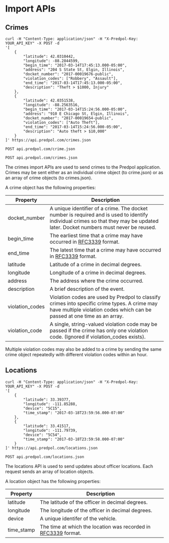 # Import APIs

## Crimes

```shell
curl -H "Content-Type: application/json" -H "X-Predpol-Key: YOUR_API_KEY" -X POST -d 
'[
    {
        "latitude": 42.0310442,
        "longitude": -88.2844599,
        "begin_time": "2017-03-14T17:45:13.000-05:00",
        "address": "204 S State St, Elgin, Illinois",
        "docket_number": "2017-00019676-public",
        "violation_codes": ["Robbery", "Assault"],
        "end_time": "2017-03-14T17:45:13.000-05:00",
        "description": "Theft > $1000, Injury"
    },
    {
        "latitude": 42.0351538,
        "longitude": -88.2563516,
        "begin_time": "2017-03-14T15:24:56.000-05:00",
        "address": "910 E Chicago St, Elgin, Illinois",
        "docket_number": "2017-00019654-public",
        "violation_codes": ["Auto Theft"],
        "end_time": "2017-03-14T15:24:56.000-05:00",
        "description": "Auto theft > $10,000"
    }
]' https://api.predpol.com/crimes.json
```

`POST api.predpol.com/crime.json`

`POST api.predpol.com/crimes.json`

The crimes import APIs are used to send crimes to the Predpol application. Crimes may be sent either as an individual
crime object (to crime.json) or as an array of crime objects (to crimes.json).

A crime object has the following properties:

Property | Description
---------| -----------
docket_number | A unique identifier of a crime. The docket number is required and is used to identify individual crimes so that they may be updated later. Docket numbers must never be reused.
begin_time | The earliest time that a crime may have occurred in [RFC3339](https://tools.ietf.org/html/rfc3339) format.
end_time | The latest time that a crime may have occurred in [RFC3339](https://tools.ietf.org/html/rfc3339) format.
latitude | Latitude of a crime in decimal degrees.
longitude | Longitude of a crime in decimal degrees.
address | The address where the crime occurred.
description | A brief description of the event.
violation_codes | Violation codes are used by Predpol to classify crimes into specific crime types. A crime may have multiple violation codes which can be passed at one time as an array.
violation_code | A single, string-valued violation code may be passed if the crime has only one violation code. (Ignored if violation_codes exists).

<aside class="notice">
Multiple violation codes may also be added to a crime by sending the same crime object repeatedly with different violation codes within an hour.
</aside>


## Locations

```shell
curl -H "Content-Type: application/json" -H "X-Predpol-Key: YOUR_API_KEY" -X POST -d 
'[
    {
        "latitude": 33.39377,
        "longitude": -111.85288,
        "device": "5C15",
        "time_stamp": "2017-03-18T23:59:56.000-07:00"
    },
    {
        "latitude": 33.41517,
        "longitude": -111.79739,
        "device": "5C54",
        "time_stamp": "2017-03-18T23:59:58.000-07:00"
    }
]' https://api.predpol.com/locations.json
```

`POST api.predpol.com/locations.json`

The locations API is used to send updates about officer locations. Each request sends an array of location objects.

A location object has the following properties:

Property | Description
-------- | ----------
latitude | The latitude of the officer in decimal degrees.
longitude | The longitude of the officer in decimal degrees.
device | A unique identifer of the vehicle.
time_stamp | The time at which the location was recorded in [RFC3339](https://tools.ietf.org/html/rfc3339) format.




